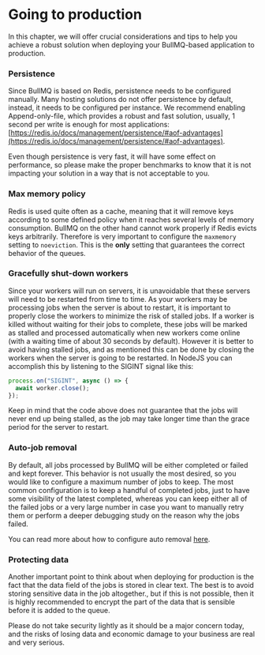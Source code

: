 # Going to production

In this chapter, we will offer crucial considerations and tips to help you achieve a robust solution when deploying your BullMQ-based application to production.

### Persistence

Since BullMQ is based on Redis, persistence needs to be configured manually. Many hosting solutions do not offer persistence by default, instead, it needs to be configured per instance. We recommend enabling Append-only-file, which provides a robust and fast solution, usually, 1 second per write is enough for most applications: [https://redis.io/docs/management/persistence/#aof-advantages](https://redis.io/docs/management/persistence/#aof-advantages).

Even though persistence is very fast, it will have some effect on performance, so please make the proper benchmarks to know that it is not impacting your solution in a way that is not acceptable to you.

### Max memory policy

Redis is used quite often as a cache, meaning that it will remove keys according to some defined policy when it reaches several levels of memory consumption. BullMQ on the other hand cannot work properly if Redis evicts keys arbitrarily. Therefore is very important to configure the `maxmemory` setting to `noeviction`. This is the **only** setting that guarantees the correct behavior of the queues.

### Gracefully shut-down workers

Since your workers will run on servers, it is unavoidable that these servers will need to be restarted from time to time. As your workers may be processing jobs when the server is about to restart, it is important to properly close the workers to minimize the risk of stalled jobs. If a worker is killed without waiting for their jobs to complete, these jobs will be marked as stalled and processed automatically when new workers come online (with a waiting time of about 30 seconds by default). However it is better to avoid having stalled jobs, and as mentioned this can be done by closing the workers when the server is going to be restarted. In NodeJS you can accomplish this by listening to the SIGINT signal like this:

```typescript
process.on("SIGINT", async () => {
  await worker.close();
});
```

Keep in mind that the code above does not guarantee that the jobs will never end up being stalled, as the job may take longer time than the grace period for the server to restart.

### Auto-job removal

By default, all jobs processed by BullMQ will be either completed or failed and kept forever. This behavior is not usually the most desired, so you would like to configure a maximum number of jobs to keep. The most common configuration is to keep a handful of completed jobs, just to have some visibility of the latest completed, whereas you can keep either all of the failed jobs or a very large number in case you want to manually retry them or perform a deeper debugging study on the reason why the jobs failed.

You can read more about how to configure auto removal [here](https://docs.bullmq.io/guide/queues/auto-removal-of-jobs).

### Protecting data

Another important point to think about when deploying for production is the fact that the data field of the jobs is stored in clear text. The best is to avoid storing sensitive data in the job altogether., but if this is not possible, then it is highly recommended to encrypt the part of the data that is sensible before it is added to the queue.

Please do not take security lightly as it should be a major concern today, and the risks of losing data and economic damage to your business are real and very serious.






